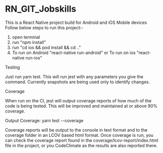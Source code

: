 # RN_GIT_Jobskills
This is a React Native project build for Android and iOS Mobile devices
Follow below steps to run this project:-

1) open terminal
2) run "npm install"
3) run "cd ios && pod install && cd .."
4) To run on Android "react-native run-android" or To run on ios "react-native run-ios"


Testing

Just run yarn test. This will run jest with any parameters you give the command. Currently snapshots are being used only to identify changes.

Coverage

When run on the CI, jest will output coverage reports of how much of the code is being tested. This will be improved and maintained at or above 90% coverage.

Output Coverage: yarn test --coverage

Coverage reports will be output to the console in text format and to the coverage folder in an LCOV based html format. Once coverage is run, you can check the coverage report found in the coverage/lcov-report/index.html file in the project, or you CodeClimate as the results are also reported there.
